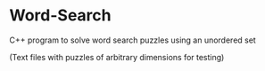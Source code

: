 # Word-Search
C++ program to solve word search puzzles using an unordered set

(Text files with puzzles of arbitrary dimensions for testing)
